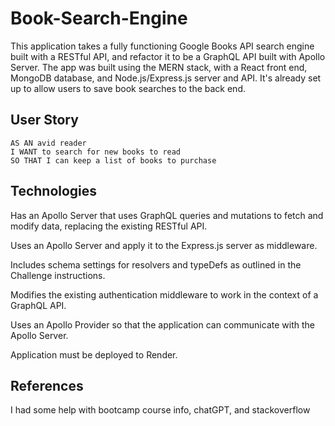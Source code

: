 # Book-Search-Engine

This application takes a fully functioning Google Books API search engine built with a RESTful API, and refactor it to be a GraphQL API built with Apollo Server. The app was built using the MERN stack, with a React front end, MongoDB database, and Node.js/Express.js server and API. It's already set up to allow users to save book searches to the back end.

## User Story

```
AS AN avid reader
I WANT to search for new books to read
SO THAT I can keep a list of books to purchase
```

## Technologies

Has an Apollo Server that uses GraphQL queries and mutations to fetch and modify data, replacing the existing RESTful API.

Uses an Apollo Server and apply it to the Express.js server as middleware.

Includes schema settings for resolvers and typeDefs as outlined in the Challenge instructions.

Modifies the existing authentication middleware to work in the context of a GraphQL API.

Uses an Apollo Provider so that the application can communicate with the Apollo Server.

Application must be deployed to Render.

## References

I had some help with bootcamp course info, chatGPT, and stackoverflow
